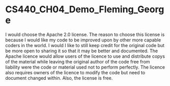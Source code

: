 # CS440_CH04_Demo_Fleming_George

I would choose the Apache 2.0 license. The reason to choose this license is because I would like my code to be improved upon by other more capable coders in the world. I would I like to still keep credit for the original code but be more open to sharing it so that it may be better and documented. The Apache licence would allow users of the licence to use and distribute copys of the material while leaving the original author of the code free from liability were the code or material used not to perform perfectly. The licence also requires owners of the licence to modify the code but need to document changed within. Also, the license is free.
